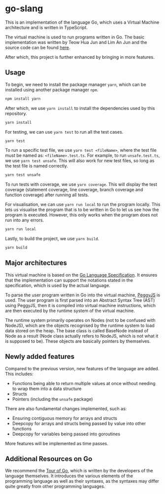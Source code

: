 # go-slang
This is an implementation of the language Go, which uses a Virtual Machine architecture and is written in TypeScript.

The virtual machine is used to run programs written in Go. The basic implementation was written by Teow Hua Jun and Lim An Jun and the source code can be found [here](https://github.com/huajun07/go-virtual-machine).

After which, this project is further enhanced by bringing in more features.

## Usage
To begin, we need to install the package manager `yarn`, which can be installed using another package manager `npm`.
```sh
npm install yarn
```

After which, we use `yarn install` to install the dependencies used by this repository.
```sh
yarn install
```

For testing, we can use `yarn test` to run all the test cases.
```sh
yarn test
```
To run a specific test file, we use `yarn test <fileName>`, where the test file must be named as: `<fileName>.test.ts`. For example, to run `unsafe.test.ts`, we use `yarn test unsafe`. This will also work for new test files, so long as the test file is named correctly.
```sh
yarn test unsafe
```
To run tests with coverage, we use `yarn coverage`. This will display the test coverage (statement coverage, line coverage, branch coverage and function coverage) after running all tests.

For visualisation, we can use `yarn run local` to run the program locally. This lets us visualise the program that is to be written in Go to let us see how the program is executed. However, this only works when the program does not run into any errors.
```sh
yarn run local
```

Lastly, to build the project, we use `yarn build`.
```sh
yarn build
```

## Major architectures
This virtual machine is based on the [Go Language Specification](https://go.dev/ref/spec). It ensures that the implementation can support the notations stated in the specification, which is used by the actual language.

To parse the user program written in Go into the virtual machine, [PeggyJS](https://peggyjs.org/) is used. The user program is first parsed into an Abstract Syntax Tree (AST) using PeggyJS, then it is compiled into virtual machine instructions, which are then executed by the runtime system of the virtual machine.

The runtime system primarily operates on Nodes (not to be confused with NodeJS), which are the objects recognised by the runtime system to load data stored on the heap. The base class is called BaseNode instead of Node as a result (Node class actually refers to NodeJS, which is not what it is supposed to be). These objects are basically pointers by themselves.

## Newly added features
Compared to the previous version, new features of the language are added. This includes:
- Functions being able to return multiple values at once without needing to wrap them into a data structure
- Structs
- Pointers (including the `unsafe` package)

There are also fundamental changes implemented, such as:
- Ensuring contiguous memory for arrays and structs
- Deepcopy for arrays and structs being passed by value into other functions
- Deepcopy for variables being passed into goroutines

More features will be implemented as time passes.

## Additional Resources on Go
We recommend the [Tour of Go](https://go.dev/tour/welcome/1), which is written by the developers of the language themselves. It introduces the various elements of the programming language as well as their syntaxes, as the syntaxes may differ quite greatly from other programming languages.